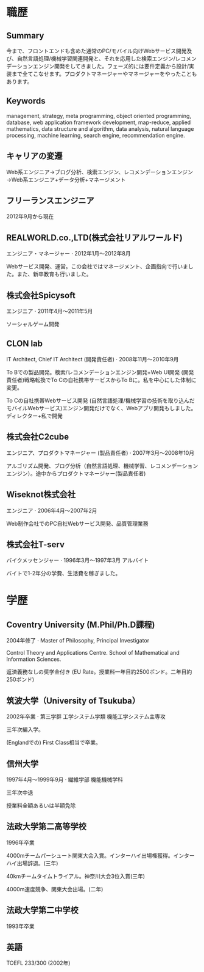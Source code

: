 # 職歴

## Summary
今まで、フロントエンドも含めた通常のPC/モバイル向けWebサービス開発及び、自然言語処理/機械学習関連開発と、それを応用した検索エンジン/レコメンデーションエンジン開発をしてきました。フェーズ的には要件定義から設計/実装まで全てこなせます。プロダクトマネージャーやマネージャーをやったこともあります。

## Keywords
management, strategy, meta programming, object oriented programming, database, web application framework development, map-reduce, applied mathematics, data structure and algorithm, data analysis, natural language processing, machine learning, search engine, recommendation engine.

## キャリアの変遷
Web系エンジニア→ブログ分析、検索エンジン、レコメンデーションエンジン→Web系エンジニア+データ分析+マネージメント

## フリーランスエンジニア
2012年9月から現在

## REALWORLD.co.,LTD(株式会社リアルワールド)
エンジニア・マネージャー · 2012年1月〜2012年8月

Webサービス開発、運営。この会社ではマネージメント、企画指向で行いました。また、新卒教育も行いました。

## 株式会社Spicysoft
エンジニア · 2011年4月〜2011年5月

ソーシャルゲーム開発

## CLON lab
IT Architect, Chief IT Architect (開発責任者) · 2008年11月〜2010年9月

To Bでの製品開発。検索/レコメンデーションエンジン開発+Web UI開発 (開発責任者)戦略転換でTo Cの自社携帯サービスからTo Bに。私を中心にした体制に変更。

To Cの自社携帯Webサービス開発 (自然言語処理/機械学習の技術を取り込んだモバイルWebサービス)エンジン開発だけでなく、Webアプリ開発もしました。ディレクター+私で開発

## 株式会社C2cube
エンジニア、プロダクトマネージャー (製品責任者) · 2007年3月〜2008年10月

アルゴリズム開発、ブログ分析（自然言語処理、機械学習、レコメンデーションエンジン）。途中からプロダクトマネージャー(製品責任者)

## Wiseknot株式会社
エンジニア · 2006年4月〜2007年2月

Web制作会社でのPC自社Webサービス開発、品質管理業務

## 株式会社T-serv
バイクメッセンジャー · 1996年3月〜1997年3月
アルバイト

バイトで1-2年分の学費、生活費を稼ぎました。

# 学歴

## Coventry University (M.Phil/Ph.D課程)
2004年修了 · Master of Philosophy, Principal Investigator

Control Theory and Applications Centre. School of Mathematical and Information Sciences.

返済義務なしの奨学金付き (EU Rate。授業料一年目約2500ポンド。二年目約250ポンド)

## 筑波大学（University of Tsukuba）
2002年卒業 · 第三学群 工学システム学類 機能工学システム主専攻

三年次編入学。

(Englandでの) First Class相当で卒業。

## 信州大学
1997年4月〜1999年9月 · 繊維学部 機能機械学科

三年次中退

授業料全額あるいは半額免除

## 法政大学第二高等学校
1996年卒業

4000mチームパーシュート関東大会入賞。インターハイ出場権獲得。インターハイ出場辞退。(三年)

40kmチームタイムトライアル。神奈川大会3位入賞(三年)

4000m速度競争、関東大会出場。(二年)

## 法政大学第二中学校
1993年卒業

## 英語
TOEFL 233/300 (2002年)